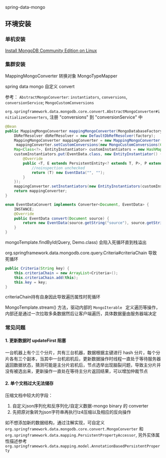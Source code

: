 spring-data-mongo

## 环境安装

### 单机安装

[Install MongoDB Community Edition on Linux](https://docs.mongodb.com/manual/administration/install-on-linux/)

### 集群安装

MappingMongoConverter 转换对象
MongoTypeMapper


spring data mongo 自定义 convert

参考： `AbstractMongoConverter`: `instantiators`, `conversions`, `conversionService`; `MongoCustomConversions`

`org.springframework.data.mongodb.core.convert.AbstractMongoConverter#initializeConverters`, 注册 "conversions" 到 "conversionService" 中

```java
@Bean
public MappingMongoConverter mappingMongoConverter(MongoDatabaseFactory factory, MongoMappingContext context) {
    DbRefResolver dbRefResolver = new DefaultDbRefResolver(factory);
    MappingMongoConverter mappingConverter = new MappingMongoConverter(dbRefResolver, context);
     mappingConverter.setCustomConversions(new MongoCustomConversions(Collections.singletonList(EventDataConvert.INSTANCE)));
    Map<Class<?>, EntityInstantiator> customInstantiators = new HashMap<>();
    customInstantiators.put(EventData.class, new EntityInstantiator() {
        @Override
        public <T, E extends PersistentEntity<? extends T, P>, P extends PersistentProperty<P>> T createInstance(E entity, ParameterValueProvider<P> provider) {
            //noinspection unchecked
            return (T) new EventData("", "");
        }
    });
    mappingConverter.setInstantiators(new EntityInstantiators(customInstantiators));
    return mappingConverter;
}

enum EventDataConvert implements Converter<Document, EventData> {
    INSTANCE;
    @Override
    public EventData convert(Document source) {
        return new EventData(source.getString("source"), source.getString("type"), source.getLong("time"));
    }
}

```

mongoTemplate.findById(Query, Demo.class) 会陷入死循环直到栈溢出

org.springframework.data.mongodb.core.query.Criteria#criteriaChain 导致死循环

```java
public Criteria(String key) {
    this.criteriaChain = new ArrayList<Criteria>();
    this.criteriaChain.add(this);
    this.key = key;
}
```

criteriaChain持有自身因此导致遍历属性时死循环

MongoTemplate.stream() 方法，驱动内部的 `MongoIterable ` 定义遍历等操作，内部还是通过一次拉取多条数据然后让客户端遍历，具体数据量由服务器端决定

### 常见问题

#### 1. 更新数据时 updateFirst 阻塞

一台机器上有个三个分片，共有三台机器，数据根据主键进行 hash 分片，每个分片各有三个副本，当其中一台机宕机后，更新数据操作时线程一直处于等待服务器返回数据状态，猜测可能是主分片宕机后，节点选举出现脑裂问题，导致主分片并没有被选出来，更新操作一直处在等待主分片返回结果，可以增加仲裁节点

#### 2. 单个文档过大无法储存

压缩文档中较大的字段：

1. 自定义json序列化和反序列化/自定义数据-mongo binary 的 converter
2. 先把原对象转为json字符串再执行lz4压缩以及相应的反向操作

如不想添加新的数据结构，通过注解实现，可自定义 `org.springframework.data.mongodb.core.convert.MongoConverter` 和 `org.springframework.data.mapping.PersistentPropertyAccessor`, 另外实体属性描述参考 `org.springframework.data.mapping.model.AnnotationBasedPersistentProperty`